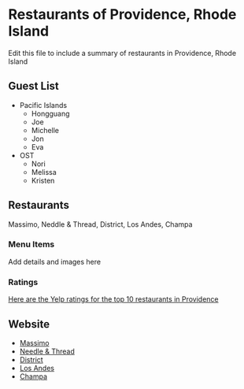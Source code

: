 # Restaurants of Providence, Rhode Island

Edit this file to include a summary of restaurants in Providence, Rhode Island

## Guest List
- Pacific Islands
  - Hongguang
  - Joe
  - Michelle
  - Jon
  - Eva
- OST
  - Nori
  - Melissa
  - Kristen

## Restaurants
Massimo, Neddle & Thread, District, Los Andes, Champa

### Menu Items
Add details and images here

### Ratings
[Here are the Yelp ratings for the top 10 restaurants in Providence](https://www.yelp.com/search?cflt=restaurants&find_loc=Providence%2C+RI)

## Website

  - [Massimo](https://www.yelp.com/biz/massimo-restaurant-providence)
  - [Needle & Thread](https://www.yelp.com/biz/needle-and-thread-providence)
  - [District](https://www.yelp.com/biz/the-district-providence-2)
  - [Los Andes](https://www.yelp.com/biz/los-andes-restaurant-providence)
  - [Champa](https://www.yelp.com/biz/champa-providence-3)
